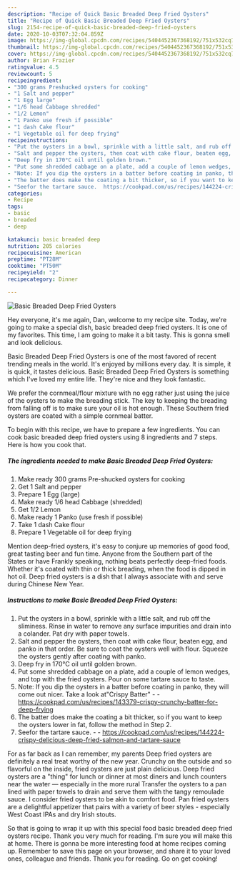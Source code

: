 ```yaml
---
description: "Recipe of Quick Basic Breaded Deep Fried Oysters"
title: "Recipe of Quick Basic Breaded Deep Fried Oysters"
slug: 2154-recipe-of-quick-basic-breaded-deep-fried-oysters
date: 2020-10-03T07:32:04.859Z
image: https://img-global.cpcdn.com/recipes/5404452367368192/751x532cq70/basic-breaded-deep-fried-oysters-recipe-main-photo.jpg
thumbnail: https://img-global.cpcdn.com/recipes/5404452367368192/751x532cq70/basic-breaded-deep-fried-oysters-recipe-main-photo.jpg
cover: https://img-global.cpcdn.com/recipes/5404452367368192/751x532cq70/basic-breaded-deep-fried-oysters-recipe-main-photo.jpg
author: Brian Frazier
ratingvalue: 4.5
reviewcount: 5
recipeingredient:
- "300 grams Preshucked oysters for cooking"
- "1 Salt and pepper"
- "1 Egg large"
- "1/6 head Cabbage shredded"
- "1/2 Lemon"
- "1 Panko use fresh if possible"
- "1 dash Cake flour"
- "1 Vegetable oil for deep frying"
recipeinstructions:
- "Put the oysters in a bowl, sprinkle with a little salt, and rub off the sliminess. Rinse in water to remove any surface impurities and drain into a colander. Pat dry with paper towels."
- "Salt and pepper the oysters, then coat with cake flour, beaten egg, and panko in that order.  Be sure to coat the oysters well with flour. Squeeze the oysters gently after coating with panko."
- "Deep fry in 170°C oil until golden brown."
- "Put some shredded cabbage on a plate, add a couple of lemon wedges, and top with the fried oysters. Pour on some tartare sauce to taste."
- "Note: If you dip the oysters in a batter before coating in panko, they will come out nicer. Take a look at&#34;Crispy Batter&#34;  https://cookpad.com/us/recipes/143379-crispy-crunchy-batter-for-deep-frying"
- "The batter does make the coating a bit thicker, so if you want to keep the oysters lower in fat, follow the method in Step 2."
- "Seefor the tartare sauce.  https://cookpad.com/us/recipes/144224-crispy-delicious-deep-fried-salmon-and-tartare-sauce"
categories:
- Recipe
tags:
- basic
- breaded
- deep

katakunci: basic breaded deep 
nutrition: 205 calories
recipecuisine: American
preptime: "PT28M"
cooktime: "PT50M"
recipeyield: "2"
recipecategory: Dinner

---
```



![Basic Breaded Deep Fried Oysters](https://img-global.cpcdn.com/recipes/5404452367368192/751x532cq70/basic-breaded-deep-fried-oysters-recipe-main-photo.jpg)

Hey everyone, it's me again, Dan, welcome to my recipe site. Today, we're going to make a special dish, basic breaded deep fried oysters. It is one of my favorites. This time, I am going to make it a bit tasty. This is gonna smell and look delicious.

Basic Breaded Deep Fried Oysters is one of the most favored of recent trending meals in the world. It's enjoyed by millions every day. It is simple, it is quick, it tastes delicious. Basic Breaded Deep Fried Oysters is something which I've loved my entire life. They're nice and they look fantastic.

We prefer the cornmeal/flour mixture with no egg rather just using the juice of the oysters to make the breading stick. The key to keeping the breading from falling off is to make sure your oil is hot enough. These Southern fried oysters are coated with a simple cornmeal batter.


To begin with this recipe, we have to prepare a few ingredients. You can cook basic breaded deep fried oysters using 8 ingredients and 7 steps. Here is how you cook that.

<!--inarticleads1-->

##### The ingredients needed to make Basic Breaded Deep Fried Oysters:

1. Make ready 300 grams Pre-shucked oysters for cooking
1. Get 1 Salt and pepper
1. Prepare 1 Egg (large)
1. Make ready 1/6 head Cabbage (shredded)
1. Get 1/2 Lemon
1. Make ready 1 Panko (use fresh if possible)
1. Take 1 dash Cake flour
1. Prepare 1 Vegetable oil for deep frying


Mention deep-fried oysters, it&#39;s easy to conjure up memories of good food, great tasting beer and fun time. Anyone from the Southern part of the States or have Frankly speaking, nothing beats perfectly deep-fried foods. Whether it&#39;s coated with thin or thick breading, when the food is dipped in hot oil. Deep fried oysters is a dish that I always associate with and serve during Chinese New Year. 

<!--inarticleads2-->

##### Instructions to make Basic Breaded Deep Fried Oysters:

1. Put the oysters in a bowl, sprinkle with a little salt, and rub off the sliminess. Rinse in water to remove any surface impurities and drain into a colander. Pat dry with paper towels.
1. Salt and pepper the oysters, then coat with cake flour, beaten egg, and panko in that order.  Be sure to coat the oysters well with flour. Squeeze the oysters gently after coating with panko.
1. Deep fry in 170°C oil until golden brown.
1. Put some shredded cabbage on a plate, add a couple of lemon wedges, and top with the fried oysters. Pour on some tartare sauce to taste.
1. Note: If you dip the oysters in a batter before coating in panko, they will come out nicer. Take a look at&#34;Crispy Batter&#34; -  - https://cookpad.com/us/recipes/143379-crispy-crunchy-batter-for-deep-frying
1. The batter does make the coating a bit thicker, so if you want to keep the oysters lower in fat, follow the method in Step 2.
1. Seefor the tartare sauce. -  - https://cookpad.com/us/recipes/144224-crispy-delicious-deep-fried-salmon-and-tartare-sauce


For as far back as I can remember, my parents Deep fried oysters are definitely a real treat worthy of the new year. Crunchy on the outside and so flavorful on the inside, fried oysters are just plain delicious. Deep fried oysters are a &#34;thing&#34; for lunch or dinner at most diners and lunch counters near the water — especially in the more rural Transfer the oysters to a pan lined with paper towels to drain and serve them with the tangy remoulade sauce. I consider fried oysters to be akin to comfort food. Pan fried oysters are a delightful appetizer that pairs with a variety of beer styles - especially West Coast IPAs and dry Irish stouts. 

So that is going to wrap it up with this special food basic breaded deep fried oysters recipe. Thank you very much for reading. I'm sure you will make this at home. There is gonna be more interesting food at home recipes coming up. Remember to save this page on your browser, and share it to your loved ones, colleague and friends. Thank you for reading. Go on get cooking!

